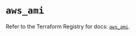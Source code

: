 # `aws_ami`

Refer to the Terraform Registry for docs: [`aws_ami`](https://registry.terraform.io/providers/hashicorp/aws/5.60.0/docs/resources/ami).
